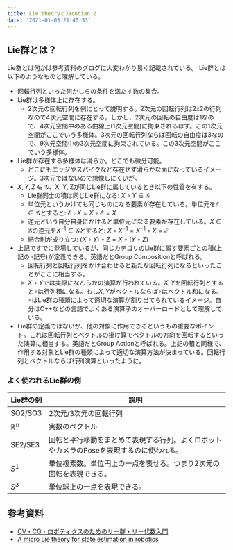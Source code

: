 ```yaml
---
title: Lie theoryとJacobian 2
date: '2021-01-05 21:45:53'
---
```


## Lie群とは？
Lie群とは何かは参考資料のグログに大変わかり易く記載されている。
Lie群とは以下のようなものと理解している。
- 回転行列といった何かしらの条件を満たす数の集合。
- Lie群は多様体上に存在する。
  - 2次元の回転行列を例にとって説明する。2次元の回転行列は2x2の行列なので4次元空間に存在する。しかし、2次元の回転の自由度は1なので、4次元空間中のある曲線上(1次元空間)に拘束されるはず。この1次元空間がここでいう多様体。3次元の回転行列ならば回転の自由度は3なので、9次元空間中の3次元空間に拘束されている。この3次元空間がここでいう多様体。
- Lie群が存在する多様体は滑らか。どこでも微分可能。
  - どこにもエッジやスパイクなど存在せず滑らかな面になっているイメージ。3次元ではないので想像しにくいが。
- $X,Y,Z \in \mathcal{G}$、X, Y, Zが同じLie群に属しているとき以下の性質を有する。
  - Lie群同士の積は同じLie群になる: $X \circ Y \in \mathcal{G}$
  - 単位元というかけても同じものになる要素が存在している。単位元を$\mathcal{E} \in \mathcal{G}$とすると: $\mathcal{E} \circ X = X \circ \mathcal{E} = X$
  - 逆元という自分自身にかけると単位元になる要素が存在している。$X\in \mathcal{G}$の逆元を$X^{-1}\in \mathcal{G}$とすると: $X \circ X^{-1} = X^{-1} \circ X = \mathcal{E}$
  - 結合則が成り立つ: $(X \circ Y) \circ Z = X \circ (Y \circ Z)$
- 上記ですでに登場しているが、同じカテゴリのLie群に属す要素ごとの積(上記の$\circ$記号)が定義できる。英語だとGroup Compositionと呼ばれる。 
  - 回転行列と回転行列をかけ合わせると新たな回転行列になるといったことがここに相当する。
  - $X \circ Y$では実際になんらかの演算が行われている。$X, Y$を回転行列とすると$\circ$は行列積になる。もし$X, Y$がベクトルならば$\circ$はベクトル和になる。$\circ$はLie群の種類によって適切な演算が割り当てられているイメージ。自分はC++などの言語でよくある演算子のオーバーロードとして理解している。
- Lie群の定義ではないが、他の対象に作用できるというもの重要なポイント。これは回転行列とベクトルの掛け算でベクトルの方向を回転するといった演算に相当する。英語だとGroup Actionと呼ばれる。上記の積と同様で、作用する対象とLie群の種類によって適切な演算方法が決まっている。回転行列とベクトルならば行列演算といったように。

### よく使われるLie群の例
| Lie群の例      | 説明                                                                                     |
| -------------- | ---------------------------------------------------------------------------------------- |
| SO2/SO3        | 2次元/3次元の回転行列                                                                    |
| $\mathbb{R}^n$ | 実数のベクトル                                                                           |
| SE2/SE3        | 回転と平行移動をまとめて表現する行列。よくロボットやカメラのPoseを表現するのに使われる。 |
| $S^1$          | 単位複素数。単位円上の一点を表せる。つまり2次元の回転を表現できる。                      |
| $S^3$          | 単位球上の一点を表現できる。                                                             |

## 参考資料
- [CV・CG・ロボティクスのためのリー群・リー代数入門](https://swkagami.hatenablog.com/entry/lie_00toc)
- [A micro Lie theory for state estimation in robotics](https://arxiv.org/abs/1812.01537)
